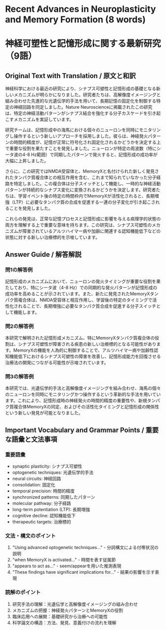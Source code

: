 # Recent Advances in Neuroplasticity and Memory Formation (8 words)
# 神経可塑性と記憶形成に関する最新研究（9語）

## Original Text with Translation / 原文と和訳

神経科学における最近の研究により、シナプス可塑性と記憶形成の基礎となる新しいメカニズムが明らかになりました。研究者たちは、高解像度イメージングと組み合わせた先進的な光遺伝学的手法を用いて、長期記憶の固定化を制御する特定の神経回路を同定しました。Nature Neuroscienceに掲載されたこの研究は、特定の神経活動パターンがシナプス結合を強化する分子カスケードを引き起こすメカニズムを実証しています。

研究チームは、記憶形成中の海馬における個々のニューロンを同時にモニタリングし操作するという新しいアプローチを採用しました。彼らは、神経発火パターンの時間的精度が、記憶が正常に符号化され固定化されるかどうかを決定する上で重要な役割を果たすことを発見しました。ニューロンが特定の周波数（特にシータ波の4-8 Hz範囲）で同期したパターンで発火すると、記憶形成の成功率が大幅に上昇しました。

さらに、この研究ではNMDA受容体と、MemoryXと名付けられた新しく発見されたタンパク質複合体との相互作用を含む、これまで知られていなかった分子経路を特定しました。この複合体は分子スイッチとして機能し、一時的な神経活動パターンが持続的なシナプス変化に変換されるかどうかを決定します。研究者たちは、学習イベント後の特定の時間枠内でMemoryXが活性化されると、長期増強（LTP）に必要なタンパク質の合成を促進する一連の分子変化が引き起こされることを発見しました。

これらの発見は、正常な記憶プロセスと記憶形成に影響を与える病理学的状態の両方を理解する上で重要な意味を持ちます。この研究は、シナプス可塑性のメカニズムが障害されているアルツハイマー病や加齢に関連する認知機能低下などの状態に対する新しい治療標的を示唆しています。

## Answer Guide / 解答解説

### 問1の解答例
記憶形成のメカニズムにおいて、ニューロンの発火タイミングが重要な役割を果たしており、特にシータ波（4-8 Hz）での同期的な発火パターンが記憶形成の成功率を高めることが示されています。また、新たに発見されたMemoryXタンパク質複合体は、NMDA受容体と相互作用し、学習後の特定のタイミングで活性化されることで、長期増強に必要なタンパク質合成を促進する分子スイッチとして機能します。

### 問2の解答例
本研究で解明された記憶形成メカニズム、特にMemoryXタンパク質複合体の役割は、シナプス可塑性が障害される疾患の新しい治療標的となる可能性があります。MemoryXの機能を人為的に制御することで、アルツハイマー病や加齢性認知機能低下におけるシナプス可塑性の障害を改善し、記憶形成能力を回復させる治療法の開発につながる可能性が示唆されています。

### 問3の解答例
本研究では、光遺伝学的手法と高解像度イメージングを組み合わせ、海馬の個々のニューロンを同時にモニタリングかつ操作するという革新的な手法を用いています。これにより、記憶形成時の神経発火の時間的精度の重要性や、新規タンパク質複合体MemoryXの同定、およびその活性化タイミングと記憶形成の関係性という新しい発見が可能となりました。

## Important Vocabulary and Grammar Points / 重要な語彙と文法事項

### 重要語彙
- synaptic plasticity: シナプス可塑性
- optogenetic techniques: 光遺伝学的手法
- neural circuits: 神経回路
- consolidation: 固定化
- temporal precision: 時間的精度
- synchronized patterns: 同期したパターン
- molecular pathway: 分子経路
- long-term potentiation (LTP): 長期増強
- cognitive decline: 認知機能低下
- therapeutic targets: 治療標的

### 文法・構文のポイント
1. "Using advanced optogenetic techniques..." - 分詞構文による付帯状況の説明
2. "when MemoryX is activated..." - 時間を表す従属節
3. "appears to act as..." - seem/appearを用いた推測表現
4. "These findings have significant implications for..." - 結果の影響を示す表現

### 読解のポイント
1. 研究手法の理解：光遺伝学と高解像度イメージングの組み合わせ
2. メカニズムの把握：神経発火パターンとMemoryXの役割
3. 臨床応用への展開：基礎研究から治療への可能性
4. 科学論文の構造：方法、発見、意義付けの流れを理解 